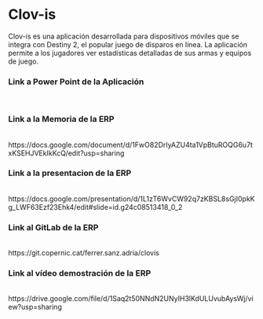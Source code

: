 # Clov-is
Clov-is es una aplicación desarrollada para dispositivos móviles que se integra con Destiny 2, el popular juego de disparos en línea. La aplicación permite a los jugadores ver estadísticas detalladas de sus armas y equipos de juego.
### Link a Power Point de la Aplicación
</br>


### Link a la Memoria de la ERP
</br>
https://docs.google.com/document/d/1FwO82DrIyAZU4ta1VpBtuROQG6u7txKSEHJVEkIkKcQ/edit?usp=sharing

### Link a la presentacion de la ERP
</br>
https://docs.google.com/presentation/d/1L1zT6WvCW92q7zKBSL8sGjI0pkKg_LWF63Ezf23Ehk4/edit#slide=id.g24c08513418_0_2

### Link al GitLab de la ERP
</br>
https://git.copernic.cat/ferrer.sanz.adria/clovis

### Link al vídeo demostración de la ERP
</br>
https://drive.google.com/file/d/1Saq2t50NNdN2UNyIH3lKdULUvubAysWj/view?usp=sharing


